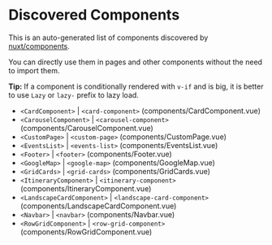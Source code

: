 # Discovered Components

This is an auto-generated list of components discovered by [nuxt/components](https://github.com/nuxt/components).

You can directly use them in pages and other components without the need to import them.

**Tip:** If a component is conditionally rendered with `v-if` and is big, it is better to use `Lazy` or `lazy-` prefix to lazy load.

- `<CardComponent>` | `<card-component>` (components/CardComponent.vue)
- `<CarouselComponent>` | `<carousel-component>` (components/CarouselComponent.vue)
- `<CustomPage>` | `<custom-page>` (components/CustomPage.vue)
- `<EventsList>` | `<events-list>` (components/EventsList.vue)
- `<Footer>` | `<footer>` (components/Footer.vue)
- `<GoogleMap>` | `<google-map>` (components/GoogleMap.vue)
- `<GridCards>` | `<grid-cards>` (components/GridCards.vue)
- `<ItineraryComponent>` | `<itinerary-component>` (components/ItineraryComponent.vue)
- `<LandscapeCardComponent>` | `<landscape-card-component>` (components/LandscapeCardComponent.vue)
- `<Navbar>` | `<navbar>` (components/Navbar.vue)
- `<RowGridComponent>` | `<row-grid-component>` (components/RowGridComponent.vue)
